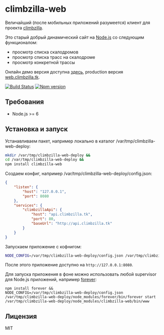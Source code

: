 
# climbzilla-web

Величайший (после мобильных приложений разумеется) клиент для проекта
[climbzilla](https://vk.com/climbzilla).

Это старый добрый динамический сайт на [Node.js](https://nodejs.org) со
следующим функционалом:

* просмотр списка скалодромов
* просмотр списка трасс на скалодроме
* просмотр конкретной трассы

Онлайн демо версия доступна [здесь](http://climbzillaweb-ncidemo.rhcloud.com), production версия [web.climbzilla.tk](http://web.climbzilla.tk).

[![Build Status](https://travis-ci.org/okv/climbzilla-web.svg?branch=master)](https://travis-ci.org/okv/climbzilla-web)
[![Npm version](https://img.shields.io/npm/v/climbzilla-web.svg)](https://www.npmjs.org/package/climbzilla-web)


## Требования

* Node.js >= 6


## Установка и запуск

Устанавливаем пакет, например локально в каталог /var/tmp/climbzilla-web-deploy:

```sh
mkdir /var/tmp/climbzilla-web-deploy &&
cd /var/tmp/climbzilla-web-deploy &&
npm install climbzilla-web
```

Создаем конфиг, например /var/tmp/climbzilla-web-deploy/config.json:

```json
{
	"listen": {
		"host": "127.0.0.1",
		"port": 8080
	},
	"services": {
		"climbzillaApi": {
			"host": "api.climbzilla.tk",
			"port": 80,
			"baseUrl": "http://api.climbzilla.tk"
		}
	}
}
```

Запускаем приложение с кофнигом:

```sh
NODE_CONFIG=/var/tmp/climbzilla-web-deploy/config.json /var/tmp/climbzilla-web-deploy/node_modules/climbzilla-web/bin/www
```

После этого приложение доступно на ```http://127.0.0.1:8080```.

Для запуска приложения в фоне можно использовать любой supervisor для Node.js
приложений, например [forever](https://github.com/foreverjs/forever):

```
npm install forever &&
NODE_CONFIG=/var/tmp/climbzilla-web-deploy/config.json /var/tmp/climbzilla-web-deploy/node_modules/forever/bin/forever start /var/tmp/climbzilla-web-deploy/node_modules/climbzilla-web/bin/www
```

## Лицензия

MIT
